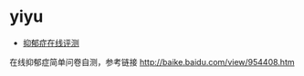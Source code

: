yiyu
====

* [抑郁症在线评测](http://yiyu.qiubs.com)

在线抑郁症简单问卷自测，参考链接 http://baike.baidu.com/view/954408.htm
